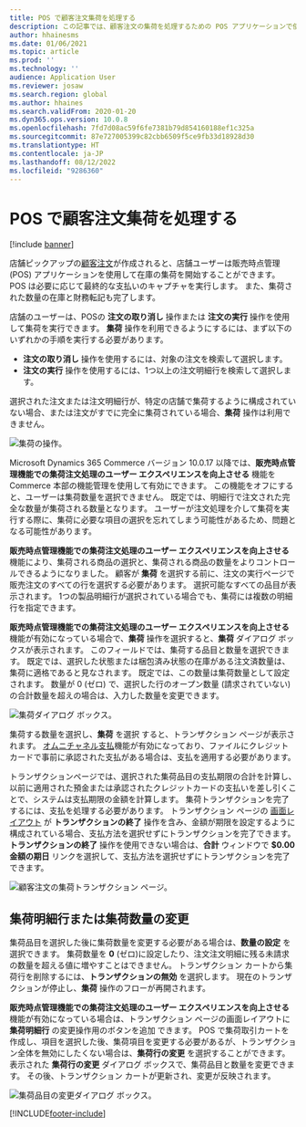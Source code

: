 ```yaml
---
title: POS で顧客注文集荷を処理する
description: この記事では、顧客注文の集荷を処理するための POS アプリケーションで使用できる機能について説明します。
author: hhainesms
ms.date: 01/06/2021
ms.topic: article
ms.prod: ''
ms.technology: ''
audience: Application User
ms.reviewer: josaw
ms.search.region: global
ms.author: hhaines
ms.search.validFrom: 2020-01-20
ms.dyn365.ops.version: 10.0.8
ms.openlocfilehash: 7fd7d08ac59f6fe7381b79d854160188ef1c325a
ms.sourcegitcommit: 87e727005399c82cbb6509f5ce9fb33d18928d30
ms.translationtype: HT
ms.contentlocale: ja-JP
ms.lasthandoff: 08/12/2022
ms.locfileid: "9286360"
---
```

# <a name="process-customer-order-pickups-in-pos"></a>POS で顧客注文集荷を処理する

[!include [banner](includes/banner.md)]

店舗ピックアップの[顧客注文](customer-orders-overview.md)が作成されると、店舗ユーザーは販売時点管理 (POS) アプリケーションを使用して在庫の集荷を開始することができます。 POS は必要に応じて最終的な支払いのキャプチャを実行します。 また、集荷された数量の在庫と財務転記も完了します。

店舗のユーザーは、POSの **注文の取り消し** 操作または **注文の実行** 操作を使用して集荷を実行できます。 **集荷** 操作を利用できるようにするには、まず以下のいずれかの手順を実行する必要があります。

- **注文の取り消し** 操作を使用するには、対象の注文を検索して選択します。
- **注文の実行** 操作を使用するには、1つ以上の注文明細行を検索して選択します。

選択された注文または注文明細行が、特定の店舗で集荷するように構成されていない場合、または注文がすでに完全に集荷されている場合、**集荷** 操作は利用できません。

![集荷の操作。](media/pickupoperation.png)

Microsoft Dynamics 365 Commerce バージョン 10.0.17 以降では、**販売時点管理機能での集荷注文処理のユーザー エクスペリエンスを向上させる** 機能を Commerce 本部の機能管理を使用して有効にできます。 この機能をオフにすると、ユーザーは集荷数量を選択できません。 既定では、明細行で注文された完全な数量が集荷される数量となります。 ユーザーが注文処理を介して集荷を実行する際に、集荷に必要な項目の選択を忘れてしまう可能性があるため、問題となる可能性があります。

**販売時点管理機能での集荷注文処理のユーザー エクスペリエンスを向上させる** 機能により、集荷される商品の選択と、集荷される商品の数量をよりコントロールできるようになりました。 顧客が **集荷** を選択する前に、注文の実行ページで販売注文のすべての行を選択する必要があります。 選択可能なすべての品目が表示されます。 1つの製品明細行が選択されている場合でも、集荷には複数の明細行を指定できます。

**販売時点管理機能での集荷注文処理のユーザー エクスペリエンスを向上させる** 機能が有効になっている場合で、**集荷** 操作を選択すると、**集荷** ダイアログ ボックスが表示されます。 このフィールドでは、集荷する品目と数量を選択できます。 既定では、選択した状態または梱包済み状態の在庫がある注文済数量は、集荷に適格であると見なされます。 既定では、この数量は集荷数量として設定されます。 数量が 0 (ゼロ) で、選択した行のオープン数量 (請求されていない) の合計数量を超えの場合は、入力した数量を変更できます。

![集荷ダイアログ ボックス。](media/pickupselect.png)

集荷する数量を選択し、**集荷** を選択 すると、トランザクション ページが表示されます。 [オムニチャネル支払](omni-channel-payments.md)機能が有効になっており、ファイルにクレジット カードで事前に承認された支払がある場合は、支払を適用する必要があります。

トランザクションページでは、選択された集荷品目の支払期限の合計を計算し、以前に適用された預金または承認されたクレジットカードの支払いを差し引くことで、システムは支払期限の金額を計算します。 集荷トランザクションを完了するには、支払を処理する必要があります。 トランザクション ページの [画面レイアウト](pos-screen-layouts.md) が **トランザクションの終了** 操作を含み、金額が期限を設定するように構成されている場合、支払方法を選択せずにトランザクションを完了できます。 **トランザクションの終了** 操作を使用できない場合は、**合計** ウィンドウで **$0.00 金額の期日** リンクを選択して、支払方法を選択せずにトランザクションを完了できます。

![顧客注文の集荷トランザクション ページ。](media/pickupcart.png)

## <a name="changing-pickup-lines-or-quantities"></a>集荷明細行または集荷数量の変更

集荷品目を選択した後に集荷数量を変更する必要がある場合は、**数量の設定** を選択できます。 集荷数量を **0** (ゼロ)に設定したり、注文注文明細に残る未請求の数量を超える値に増やすことはできません。 トランザクション カートから集荷行を削除するには、**トランザクションの無効** を選択します。 現在のトランザクションが停止し、**集荷** 操作のフローが再開されます。

**販売時点管理機能での集荷注文処理のユーザー エクスペリエンスを向上させる** 機能が有効になっている場合は、トランザクション ページの画面レイアウトに **集荷明細行** の変更操作用のボタンを追加 できます。 POS で集荷取引カートを作成し、項目を選択した後、集荷項目を変更する必要があるが、トランザクション全体を無効にしたくない場合は、**集荷行の変更** を選択することができます。 表示された **集荷行の変更** ダイアログ ボックスで、集荷品目と数量を変更できます。 その後、トランザクション カートが更新され、変更が反映されます。

![集荷品目の変更ダイアログ ボックス。](media/pickupchange.png)


[!INCLUDE[footer-include](../includes/footer-banner.md)]
